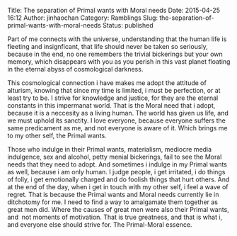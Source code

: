 Title: The separation of Primal wants with Moral needs
Date: 2015-04-25 16:12
Author: jinhaochan
Category: Ramblings
Slug: the-separation-of-primal-wants-with-moral-needs
Status: published

Part of me connects with the universe, understanding that the human life is fleeting and insignficant, that life should never be taken so seriously, because in the end, no one remembers the trivial bickerings but your own memory, which disappears with you as you perish in this vast planet floating in the eternal abyss of cosmological darkness.

This cosmological connection i have makes me adopt the attitude of alturism, knowing that since my time is limited, i must be perfection, or at least try to be. I strive for knowledge and justice, for they are the eternal constants in this impermanat world. That is the Moral need that i adopt, because it is a neccesity as a living human. The world has given us life, and we must uphold its sanctity. I love everyone, because everyone suffers the same predicament as me, and not everyone is aware of it. Which brings me to my other self, the Primal wants.

Those who indulge in their Primal wants, materialism, mediocre media indulgence, sex and alcohol, petty menial bickerings, fail to see the Moral needs that they need to adopt. And sometimes i indulge in my Primal wants as well, because i am only human. I judge people, i get irritated, i do things of folly, i get emotionally charged and do foolish things that hurt others. And at the end of the day, when i get in touch with my other self, i feel a wave of regret. That is because the Primal wants and Moral needs currently lie in ditchotomy for me. I need to find a way to amalgamate them together as great men did. Where the causes of great men were also their Primal wants, and  not moments of motivation. That is true greatness, and that is what i, and everyone else should strive for. The Primal-Moral essence.
